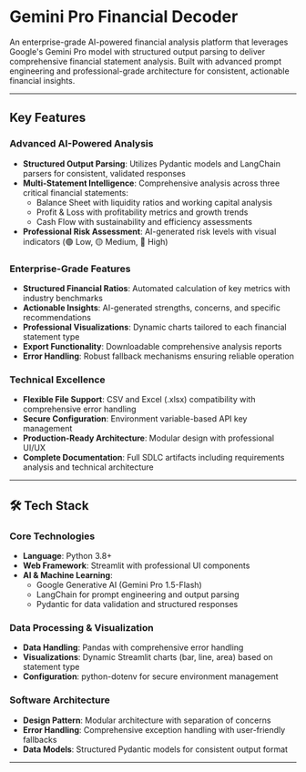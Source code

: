 # Gemini Pro Financial Decoder

An enterprise-grade AI-powered financial analysis platform that leverages Google's Gemini Pro model with structured output parsing to deliver comprehensive financial statement analysis. Built with advanced prompt engineering and professional-grade architecture for consistent, actionable financial insights.

---

## Key Features

### **Advanced AI-Powered Analysis**
- **Structured Output Parsing**: Utilizes Pydantic models and LangChain parsers for consistent, validated responses
- **Multi-Statement Intelligence**: Comprehensive analysis across three critical financial statements:
  - Balance Sheet with liquidity ratios and working capital analysis
  - Profit & Loss with profitability metrics and growth trends  
  - Cash Flow with sustainability and efficiency assessments
- **Professional Risk Assessment**: AI-generated risk levels with visual indicators (🟢 Low, 🟡 Medium, 🔴 High)

### **Enterprise-Grade Features**
- **Structured Financial Ratios**: Automated calculation of key metrics with industry benchmarks
- **Actionable Insights**: AI-generated strengths, concerns, and specific recommendations
- **Professional Visualizations**: Dynamic charts tailored to each financial statement type
- **Export Functionality**: Downloadable comprehensive analysis reports
- **Error Handling**: Robust fallback mechanisms ensuring reliable operation

### **Technical Excellence**
- **Flexible File Support**: CSV and Excel (.xlsx) compatibility with comprehensive error handling
- **Secure Configuration**: Environment variable-based API key management
- **Production-Ready Architecture**: Modular design with professional UI/UX
- **Complete Documentation**: Full SDLC artifacts including requirements analysis and technical architecture

---

## 🛠 Tech Stack

### **Core Technologies**
- **Language**: Python 3.8+
- **Web Framework**: Streamlit with professional UI components
- **AI & Machine Learning**:
  - Google Generative AI (Gemini Pro 1.5-Flash)
  - LangChain for prompt engineering and output parsing
  - Pydantic for data validation and structured responses

### **Data Processing & Visualization**
- **Data Handling**: Pandas with comprehensive error handling
- **Visualizations**: Dynamic Streamlit charts (bar, line, area) based on statement type
- **Configuration**: python-dotenv for secure environment management

### **Software Architecture**
- **Design Pattern**: Modular architecture with separation of concerns
- **Error Handling**: Comprehensive exception handling with user-friendly fallbacks
- **Data Models**: Structured Pydantic models for consistent output format

---
